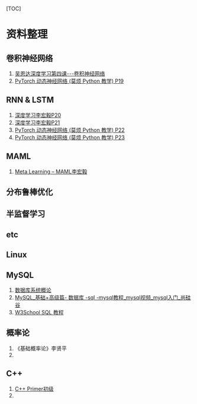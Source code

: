 [TOC]

# 资料整理

## 卷积神经网络

1. [吴恩达深度学习第四课---卷积神经网络](https://www.bilibili.com/video/BV1F4411y7o7?from=search&seid=8273996823547232881)
2. [PyTorch 动态神经网络 (莫烦 Python 教学) P19](https://www.bilibili.com/video/BV1Vx411j7kT?p=19)

## RNN & LSTM

1. [深度学习李宏毅P20](https://www.bilibili.com/video/BV1JE411g7XF?p=20)
2. [深度学习李宏毅P21](https://www.bilibili.com/video/BV1JE411g7XF?p=21)
3. [PyTorch 动态神经网络 (莫烦 Python 教学) P22](https://www.bilibili.com/video/BV1Vx411j7kT?p=22)
4. [PyTorch 动态神经网络 (莫烦 Python 教学) P23](https://www.bilibili.com/video/BV1Vx411j7kT?p=23)

## MAML

1. [Meta Learning – MAML李宏毅](https://www.bilibili.com/video/BV1w4411872t?from=search&seid=12044730284765645047)

## 分布鲁棒优化

## 半监督学习

## etc

## Linux

## MySQL

1. [数据库系统概论](https://www.bilibili.com/video/BV1pW411W7Do?from=search&seid=6433757772329988216)
2. [MySQL_基础+高级篇- 数据库 -sql -mysql教程_mysql视频_mysql入门_尚硅谷](https://www.bilibili.com/video/BV12b411K7Zu?from=search&seid=6433757772329988216)
3. [W3School SQL 教程](https://www.w3school.com.cn/sql/index.asp)

## 概率论

1. 《基础概率论》李贤平
2. 

## C++

1. [C++ Primer初级](https://www.bilibili.com/video/BV1P7411k7Km?from=search&seid=3609585725474480127)
2. 